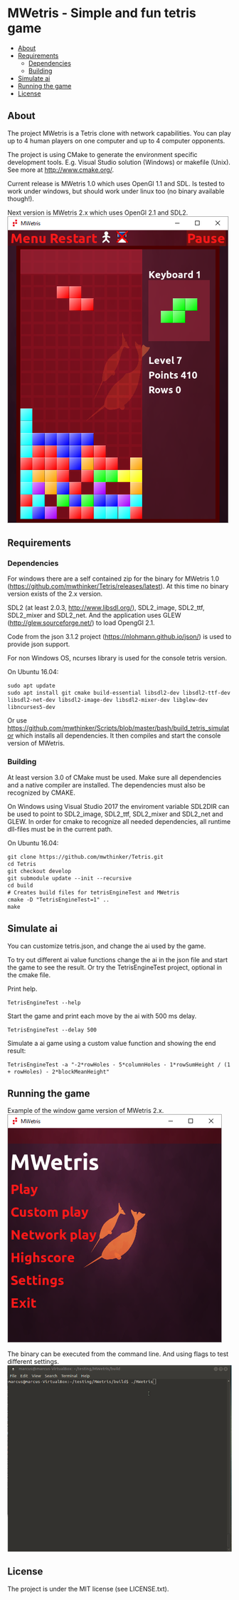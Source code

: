 MWetris - Simple and fun tetris game
======
- [About](#about)
- [Requirements](#requirements)
  - [Dependencies](#dependencies)
  - [Building](#building)  
- [Simulate ai](#simulate-ai)
- [Running the game](#running-the-game)
- [License](#license)

## About
The project MWetris is a Tetris clone with network capabilities. You 
can play up to 4 human players on one computer and up to 4 computer opponents.

The project is using CMake to generate the environment specific development 
tools. E.g. Visual Studio solution (Windows) or makefile (Unix). See more 
at http://www.cmake.org/.

Current release is MWetris 1.0 which uses OpenGl 1.1 and SDL. Is tested to work under windows, but should work under linux too (no binary available though!).

Next version is MWetris 2.x which uses OpenGl 2.1 and SDL2.
![MWetris 2.x window](data/images/PlayMWetris.png)

## Requirements
### Dependencies
For windows there are a self contained zip for the binary for MWetris 1.0 (https://github.com/mwthinker/Tetris/releases/latest). At this time no binary version exists of  the 2.x version.

SDL2 (at least 2.0.3, http://www.libsdl.org/), SDL2_image, SDL2_ttf, SDL2_mixer
and SDL2_net. And the application uses GLEW (http://glew.sourceforge.net/) to
load OpengGl 2.1.

Code from the json 3.1.2 project (https://nlohmann.github.io/json/) is used to provide json support.

For non Windows OS, ncurses library is used for the console tetris version.

On Ubuntu 16.04:
```
sudo apt update
sudo apt install git cmake build-essential libsdl2-dev libsdl2-ttf-dev libsdl2-net-dev libsdl2-image-dev libsdl2-mixer-dev libglew-dev libncurses5-dev
```
Or use https://github.com/mwthinker/Scripts/blob/master/bash/build_tetris_simulator which installs all dependencies. It then compiles and start the console version of MWetris.

### Building
At least version 3.0 of CMake must be used. Make sure all dependencies and a native 
compiler are installed. The dependencies must also be recognized by CMAKE.

On Windows using Visual Studio 2017 the enviroment variable SDL2DIR can be used to point to SDL2_image, SDL2_ttf, SDL2_mixer and SDL2_net and GLEW. In order for cmake to recognize all needed dependencies, all runtime dll-files must be in the current path.

On Ubuntu 16.04:
```
git clone https://github.com/mwthinker/Tetris.git
cd Tetris
git checkout develop
git submodule update --init --recursive
cd build
# Creates build files for tetrisEngineTest and MWetris
cmake -D "TetrisEngineTest=1" ..
make
```

## Simulate ai
You can customize tetris.json, and change the ai used by the game.

To try out different ai value functions change the ai in the json file and start the game to see the result. Or try the TetrisEngineTest project, optional in the cmake file.

Print help.
```
TetrisEngineTest --help
```

Start the game and print each move by the ai with 500 ms delay.
```
TetrisEngineTest --delay 500
```

Simulate a ai game using a custom value function and showing the end result:
```
TetrisEngineTest -a "-2*rowHoles - 5*columnHoles - 1*rowSumHeight / (1 + rowHoles) - 2*blockMeanHeight"
```

## Running the game
Example of the window game version of MWetris 2.x.
![MWetris window](data/images/MWetrisMenu.png)

The binary can be executed from the command line. And using flags to test different settings.
![MWetris window](data/images/ConsoleMWetris.gif)

## License
The project is under the MIT license (see LICENSE.txt).
